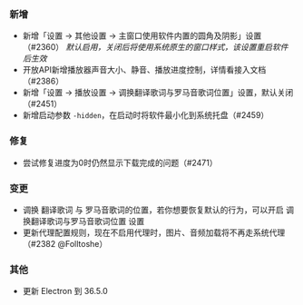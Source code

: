 ### 新增

- 新增「设置 → 其他设置 → 主窗口使用软件内置的圆角及阴影」设置（#2360）
  *默认启用，关闭后将使用系统原生的窗口样式，该设置重启软件后生效*
- 开放API新增播放器声音大小、静音、播放进度控制，详情看接入文档（#2386）
- 新增「设置 → 播放设置 → 调换翻译歌词与罗马音歌词位置」设置，默认关闭（#2451）
- 新增启动参数 `-hidden`，在启动时将软件最小化到系统托盘（#2459）

### 修复

- 尝试修复进度为0时仍然显示下载完成的问题（#2471）

### 变更

- 调换 翻译歌词 与 罗马音歌词的位置，若你想要恢复默认的行为，可以开启 调换翻译歌词与罗马音歌词位置 设置
- 更新代理配置规则，现在不启用代理时，图片、音频加载将不再走系统代理（#2382 @Folltoshe）

### 其他

- 更新 Electron 到 36.5.0
